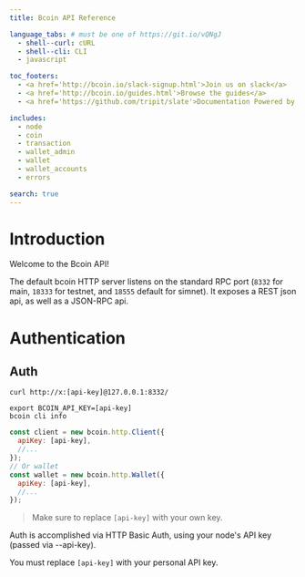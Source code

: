 ```yaml
---
title: Bcoin API Reference

language_tabs: # must be one of https://git.io/vQNgJ
  - shell--curl: cURL
  - shell--cli: CLI
  - javascript

toc_footers:
  - <a href='http://bcoin.io/slack-signup.html'>Join us on slack</a>
  - <a href='http://bcoin.io/guides.html'>Browse the guides</a>
  - <a href='https://github.com/tripit/slate'>Documentation Powered by Slate</a>

includes:
  - node
  - coin
  - transaction
  - wallet_admin
  - wallet
  - wallet_accounts
  - errors

search: true
---
```


# Introduction

Welcome to the Bcoin API!

The default bcoin HTTP server listens on the standard RPC port (`8332` for main, `18333` for testnet, and `18555` default for simnet). It exposes a REST json api, as well as a JSON-RPC api.

# Authentication
## Auth

```shell--curl
curl http://x:[api-key]@127.0.0.1:8332/
```

```shell--cli
export BCOIN_API_KEY=[api-key]
bcoin cli info
```

```javascript
const client = new bcoin.http.Client({
  apiKey: [api-key],
  //...
});
// Or wallet
const wallet = new bcoin.http.Wallet({
  apiKey: [api-key],
  //...
});
```

> Make sure to replace `[api-key]` with your own key.

Auth is accomplished via HTTP Basic Auth, using your node's API key (passed via --api-key).

<aside class="notice">
You must replace <code>[api-key]</code> with your personal API key.
</aside>
